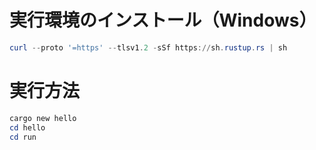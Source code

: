 ﻿# 実行環境のインストール（Windows）
```powershell
curl --proto '=https' --tlsv1.2 -sSf https://sh.rustup.rs | sh
```
# 実行方法
```powershell
cargo new hello
cd hello
cd run
```

